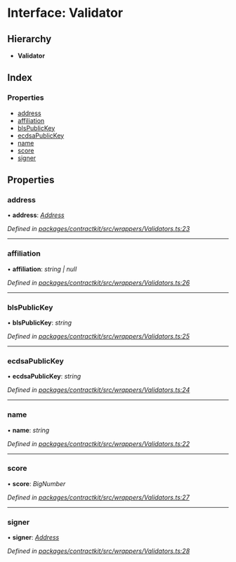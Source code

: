 # Interface: Validator

## Hierarchy

* **Validator**

## Index

### Properties

* [address](_wrappers_validators_.validator.md#address)
* [affiliation](_wrappers_validators_.validator.md#affiliation)
* [blsPublicKey](_wrappers_validators_.validator.md#blspublickey)
* [ecdsaPublicKey](_wrappers_validators_.validator.md#ecdsapublickey)
* [name](_wrappers_validators_.validator.md#name)
* [score](_wrappers_validators_.validator.md#score)
* [signer](_wrappers_validators_.validator.md#signer)

## Properties

###  address

• **address**: *[Address](../modules/_base_.md#address)*

*Defined in [packages/contractkit/src/wrappers/Validators.ts:23](https://github.com/celo-org/celo-monorepo/blob/06adf8b7a/packages/contractkit/src/wrappers/Validators.ts#L23)*

___

###  affiliation

• **affiliation**: *string | null*

*Defined in [packages/contractkit/src/wrappers/Validators.ts:26](https://github.com/celo-org/celo-monorepo/blob/06adf8b7a/packages/contractkit/src/wrappers/Validators.ts#L26)*

___

###  blsPublicKey

• **blsPublicKey**: *string*

*Defined in [packages/contractkit/src/wrappers/Validators.ts:25](https://github.com/celo-org/celo-monorepo/blob/06adf8b7a/packages/contractkit/src/wrappers/Validators.ts#L25)*

___

###  ecdsaPublicKey

• **ecdsaPublicKey**: *string*

*Defined in [packages/contractkit/src/wrappers/Validators.ts:24](https://github.com/celo-org/celo-monorepo/blob/06adf8b7a/packages/contractkit/src/wrappers/Validators.ts#L24)*

___

###  name

• **name**: *string*

*Defined in [packages/contractkit/src/wrappers/Validators.ts:22](https://github.com/celo-org/celo-monorepo/blob/06adf8b7a/packages/contractkit/src/wrappers/Validators.ts#L22)*

___

###  score

• **score**: *BigNumber*

*Defined in [packages/contractkit/src/wrappers/Validators.ts:27](https://github.com/celo-org/celo-monorepo/blob/06adf8b7a/packages/contractkit/src/wrappers/Validators.ts#L27)*

___

###  signer

• **signer**: *[Address](../modules/_base_.md#address)*

*Defined in [packages/contractkit/src/wrappers/Validators.ts:28](https://github.com/celo-org/celo-monorepo/blob/06adf8b7a/packages/contractkit/src/wrappers/Validators.ts#L28)*
